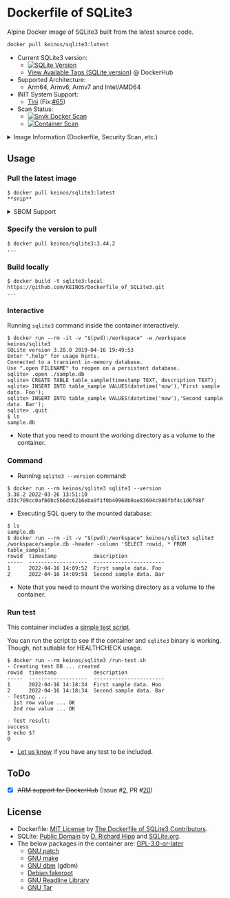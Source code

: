 <!-- markdownlint-disable MD001 MD033 MD034 MD041 -->
# Dockerfile of SQLite3

Alpine Docker image of SQLite3 built from the latest source code.

```bash
docker pull keinos/sqlite3:latest
```

- Current SQLite3 version:
  - [![SQLite Version](https://img.shields.io/endpoint?url=https%3A%2F%2Fraw.githubusercontent.com%2FKEINOS%2FDockerfile_of_SQLite3%2Fmaster%2FSQLite3-shields.io-badge.json)](https://github.com/KEINOS/Dockerfile_of_SQLite3/blob/master/VERSION_SQLite3.txt)
  - [View Available Tags (SQLite version)](https://hub.docker.com/r/keinos/sqlite3/tags) @ DockerHub
- Supported Architecture:
  - Arm64, Armv6, Armv7 and Intel/AMD64
- INIT System Support:
  - [Tini](https://github.com/krallin/tini) (Fix:[#65](https://github.com/KEINOS/Dockerfile_of_SQLite3/pull/65))
- Scan Status:
  - [![Snyk Docker Scan](https://github.com/KEINOS/Dockerfile_of_SQLite3/actions/workflows/container-analysis.yml/badge.svg)](https://github.com/KEINOS/Dockerfile_of_SQLite3/actions/workflows/container-analysis.yml)
  - [![Container Scan](https://github.com/KEINOS/Dockerfile_of_SQLite3/actions/workflows/container_scan.yml/badge.svg)](https://github.com/KEINOS/Dockerfile_of_SQLite3/actions/workflows/container_scan.yml)

<details><summary>Image Information (Dockerfile, Security Scan, etc.)</summary>

- INIT Support:
  - As of `3.47.2-20241207-tini`, the image supports [Tini](https://github.com/krallin/tini) as the default init process. (See issue [#65](https://github.com/KEINOS/Dockerfile_of_SQLite3/pull/65))
    - Originally SQLite3 was run as the PID 1 process. [This](https://github.com/KEINOS/Dockerfile_of_SQLite3/pull/65) change was made to ensure the container stops gracefully when receiving `SIGTERM` or `SIGINT` (e.g., `docker stop`).
- Repositories/Registries:
  - [Image Registry](https://hub.docker.com/r/keinos/sqlite3)  @ DockerHub
  - [Dockerfile](https://github.com/KEINOS/Dockerfile_of_SQLite3/blob/master/Dockerfile) @ GitHub
  - [Issues](https://github.com/KEINOS/Dockerfile_of_SQLite3/issues) @ GitHub
- Build Info:
  - Base Image: `alpine:latest`
  - SQLite3 Source: [https://www.sqlite.org/src/](https://www.sqlite.org/src/doc/trunk/README.md) @ SQLite.org
  - Update Interval: [Once a week](https://github.com/KEINOS/Dockerfile_of_SQLite3/blob/master/.github/workflows/weekly-update.yml)
- Basic Vulnerability Scan:
  - [Snyk Docker Scan](https://docs.snyk.io/integrate-with-snyk/snyk-ci-cd-integrations/github-actions-for-snyk-setup-and-checking-for-vulnerabilities/snyk-docker-action) and [Grype Container Scan](https://github.com/anchore/scan-action) on push, PR and merge.
  - Scan Interval: Once a week.
  - See the [Security overview](https://github.com/KEINOS/Dockerfile_of_SQLite3/security) for the details.

</details>

## Usage

### Pull the latest image

```shellsession
$ docker pull keinos/sqlite3:latest
**snip**
```

<details><summary>SBOM Support</summary>

The images supports [SBOM](https://www.cisa.gov/sbom). You can check the software components used in the image as below.

```shellsession
$ docker sbom keinos/sqlite3:latest
Syft v0.43.0
 ✔ Loaded image
 ✔ Parsed image
 ✔ Cataloged packages      [14 packages]

NAME                    VERSION      TYPE
alpine-baselayout       3.6.5-r0     apk
alpine-baselayout-data  3.6.5-r0     apk
alpine-keys             2.4-r1       apk
apk-tools               2.14.4-r0    apk
busybox                 1.36.1-r29   apk
busybox-binsh           1.36.1-r29   apk
ca-certificates-bundle  20240226-r0  apk
libcrypto3              3.3.1-r0     apk
libssl3                 3.3.1-r0     apk
musl                    1.2.5-r0     apk
musl-utils              1.2.5-r0     apk
scanelf                 1.3.7-r2     apk
ssl_client              1.36.1-r29   apk
zlib                    1.3.1-r1     apk
```

</details>

### Specify the version to pull

```shellsession
$ docker pull keinos/sqlite3:3.44.2
...
```

### Build locally

```shellsession
$ docker build -t sqlite3:local https://github.com/KEINOS/Dockerfile_of_SQLite3.git
...
```

### Interactive

Running `sqlite3` command inside the container interactively.

```shellsession
$ docker run --rm -it -v "$(pwd):/workspace" -w /workspace keinos/sqlite3
SQLite version 3.28.0 2019-04-16 19:49:53
Enter ".help" for usage hints.
Connected to a transient in-memory database.
Use ".open FILENAME" to reopen on a persistent database.
sqlite> .open ./sample.db
sqlite> CREATE TABLE table_sample(timestamp TEXT, description TEXT);
sqlite> INSERT INTO table_sample VALUES(datetime('now'),'First sample data. Foo');
sqlite> INSERT INTO table_sample VALUES(datetime('now'),'Second sample data. Bar');
sqlite> .quit
$ ls
sample.db
```

- Note that you need to mount the working directory as a volume to the container.

### Command

- Running `sqlite3 --version` command:

```shellsession
$ docker run --rm keinos/sqlite3 sqlite3 --version
3.38.2 2022-03-26 13:51:10 d33c709cc0af66bc5b6dc6216eba9f1f0b40960b9ae83694c986fbf4c1d6f08f
```

- Executing SQL query to the mounted database:

```shellsession
$ ls
sample.db
$ docker run --rm -it -v "$(pwd):/workspace" keinos/sqlite3 sqlite3 /workspace/sample.db -header -column 'SELECT rowid, * FROM table_sample;'
rowid  timestamp            description
-----  -------------------  -----------------------
1      2022-04-16 14:09:52  First sample data. Foo
2      2022-04-16 14:09:58  Second sample data. Bar
```

- Note that you need to mount the working directory as a volume to the container.

### Run test

This container includes a [simple test script](https://github.com/KEINOS/Dockerfile_of_SQLite3/blob/master/run-test.sh).

You can run the script to see if the container and `sqlite3` binary is working. Though, not sutiable for HEALTHCHECK usage.

```shellsession
$ docker run --rm keinos/sqlite3 /run-test.sh
- Creating test DB ... created
rowid  timestamp            description
-----  -------------------  -----------------------
1      2022-04-16 14:18:34  First sample data. Hoo
2      2022-04-16 14:18:34  Second sample data. Bar
- Testing ...
  1st row value ... OK
  2nd row value ... OK

- Test result:
success
$ echo $?
0
```

- [Let us know](https://github.com/KEINOS/Dockerfile_of_SQLite3/issues) if you have any test to be included.

## ToDo

- [x] ~~ARM support for DockerHub~~ (Issue #[2](https://github.com/KEINOS/Dockerfile_of_SQLite3/issues/2), PR #[20](https://github.com/KEINOS/Dockerfile_of_SQLite3/pull/20))

## License

- Dockerfile: [MIT License](https://github.com/KEINOS/Dockerfile_of_SQLite3/blob/master/LICENSE.md) by [The Dockerfile of SQLite3 Contributors](https://github.com/KEINOS/Dockerfile_of_SQLite3/graphs/contributors).
- SQLite: [Public Domain](https://sqlite.org/copyright.html) by [D. Richard Hipp](https://en.wikipedia.org/wiki/D._Richard_Hipp) and [SQLite.org](https://sqlite.org/).
- The below packages in the container are: [GPL-3.0-or-later](https://spdx.org/licenses/GPL-3.0-or-later.html)
  - [GNU patch](https://savannah.gnu.org/projects/patch/)
  - [GNU make](https://www.gnu.org/software/make/)
  - [GNU dbm](https://www.gnu.org.ua/software/gdbm/) (gdbm)
  - [Debian fakeroot](https://salsa.debian.org/clint/fakeroot)
  - [GNU Readline Library](https://tiswww.cwru.edu/php/chet/readline/rltop.html)
  - [GNU Tar](https://www.gnu.org/software/tar/)
